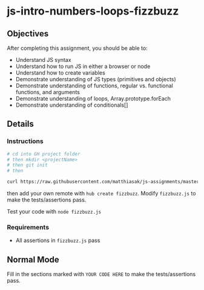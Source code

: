 # js-intro-numbers-loops-fizzbuzz

## Objectives

After completing this assignment, you should be able to:

* Understand JS syntax
* Understand how to run JS in either a browser or node
* Understand how to create variables
* Demonstrate understanding of JS types (primitives and objects)
* Demonstrate understanding of functions, regular vs. functional functions, and arguments
* Demonstrate understanding of loops, Array.prototype.forEach
* Demonstrate understanding of conditionals[]

## Details

### Instructions

```sh
# cd into GH project folder
# then mkdir <projectName>
# then git init
# then 

curl https://raw.githubusercontent.com/matthiasak/js-assignments/master/js-intro-numbers-loops-fizzbuzz/fizzbuzz.js > fizzbuzz.js
```

then add your own remote with `hub create fizzbuzz`. Modify `fizzbuzz.js` to make the tests/assertions pass.

Test your code with `node fizzbuzz.js`

### Requirements

* All assertions in `fizzbuzz.js` pass

## Normal Mode

Fill in the sections marked with `YOUR CODE HERE` to make the tests/assertions pass.